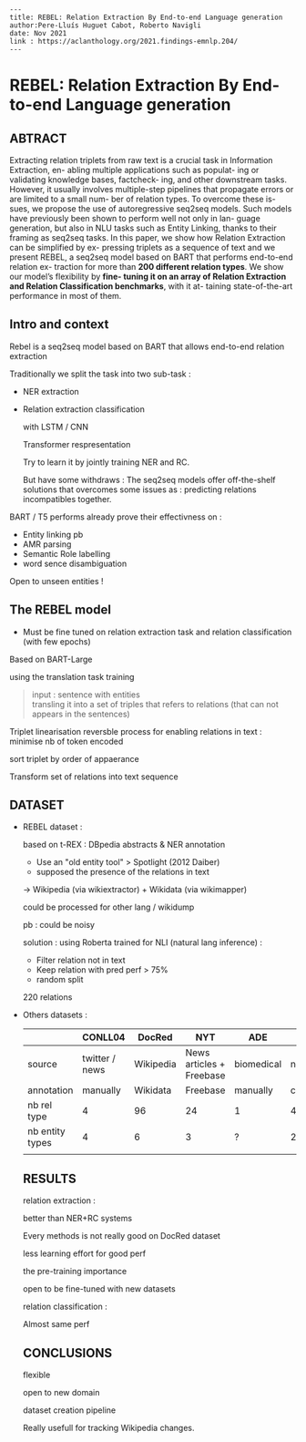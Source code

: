 ```
---
title: REBEL: Relation Extraction By End-to-end Language generation
author:Pere-Lluís Huguet Cabot, Roberto Navigli
date: Nov 2021
link : https://aclanthology.org/2021.findings-emnlp.204/
---
```

# REBEL: Relation Extraction By End-to-end Language generation

## ABTRACT
Extracting relation triplets from raw text is a crucial task in Information Extraction, en- abling multiple applications such as populat- ing or validating knowledge bases, factcheck- ing, and other downstream tasks. However, it usually involves multiple-step pipelines that propagate errors or are limited to a small num- ber of relation types. To overcome these is- sues, we propose the use of autoregressive seq2seq models. Such models have previously been shown to perform well not only in lan- guage generation, but also in NLU tasks such as Entity Linking, thanks to their framing as seq2seq tasks. In this paper, we show how Relation Extraction can be simplified by ex- pressing triplets as a sequence of text and we present REBEL, a seq2seq model based on BART that performs end-to-end relation ex- traction for more than **200 different relation types**. We show our model’s flexibility by **fine- tuning it on an array of Relation Extraction and Relation Classification benchmarks**, with it at- taining state-of-the-art performance in most of them.

## Intro and context

Rebel is a seq2seq model based on BART that allows end-to-end relation extraction

Traditionally we split the task into two sub-task :

* NER extraction

* Relation extraction classification

  with LSTM / CNN 

  Transformer respresentation 

  Try to learn it by jointly training NER and RC.

  But have some withdraws : 
  The seq2seq models offer off-the-shelf solutions that overcomes some issues as : predicting relations incompatibles together.  

BART / T5 performs already prove their effectivness on : 

* Entity linking pb 
* AMR parsing
* Semantic Role labelling
* word sence disambiguation

Open to unseen entities !

## The REBEL model

* Must be fine tuned on relation extraction task and relation classification (with few epochs)

Based on BART-Large 

using the translation task training 

> input : sentence with entities  
> transling it into a set of triples that refers to relations (that can not appears in the sentences)

Triplet linearisation reversble process for enabling relations in text  : minimise nb of token encoded

sort triplet by order of appaerance

Transform set of relations into text sequence

## DATASET 

* REBEL dataset : 

  based on t-REX : DBpedia abstracts & NER annotation

  * Use an "old entity tool" > Spotlight (2012 Daiber) 
  * supposed the presence of the relations in text

  -> Wikipedia  (via wikiextractor) + Wikidata (via wikimapper)

   could be processed for other lang / wikidump

  pb : could be noisy 

  solution : using Roberta trained for NLI (natural lang inference) :

  * Filter relation not in text
  * Keep relation with pred perf > 75%
  * random split

  220 relations 

* Others datasets :

  |                 | CONLL04        | DocRed    | NYT                      | ADE        | Re-tacred     |
  | --------------- | -------------- | --------- | ------------------------ | ---------- | ------------- |
  | source          | twitter / news | Wikipedia | News articles + Freebase | biomedical | news / web    |
  | annotation      | manually       | Wikidata  | Freebase                 | manually   | crowdsourcing |
  | nb rel type     | 4              | 96        | 24                       | 1          | 41            |
  | nb entity types | 4              | 6         | 3                        | ?          | 23            |
  |                 |                |           |                          |            |               |

  ## RESULTS

  relation extraction :

  better than NER+RC systems

  Every methods is not really good on DocRed dataset

  less learning effort for good perf

  the pre-training importance

  open to be fine-tuned with new datasets

  relation classification :

  Almost same perf

  

  ## CONCLUSIONS 

  flexible 

  open to new domain

  dataset creation pipeline

  Really usefull for tracking Wikipedia changes.

  

